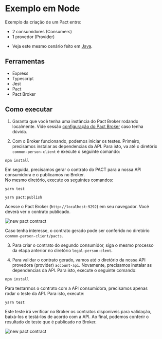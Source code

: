 # Exemplo em Node

Exemplo da criação de um Pact entre:

- 2 consumidores (Consumers)
- 1 provedor (Provider)

* Veja este mesmo cenário feito em [Java](../../java/spring-boot/two_consumers_one_provider).

## Ferramentas

- Express
- Typescript
- Jest
- Pact
- Pact Broker

## Como executar

1. Garanta que você tenha uma instância do Pact Broker rodando localmente.
   Vide sessão [configuração do Pact Broker](../../../README.md#config-broker) caso tenha dúvida.

2. Com o Broker funcionando, podemos iniciar os testes.
   Primeiro, precisamos instalar as dependencias da API. Para isto, va até o diretório `common-person-client` e execute o seguinte comando:

```shell
npm install
```

Em seguida, precisamos gerar o contrato do PACT para a nossa API consumidora e o publicamos no Broker. <br>
No mesmo diretório, execute os seguintes comandos:

```shell
yarn test
```

```shell
yarn pact:publish
```

Acesse o Pact Broker (`http://localhost:9292`) em seu navegador. Você deverá ver o contrato publicado.

<img src="../../../imgs/new-pact-contract.png" alt="new pact contract"/>

Caso tenha interesse, o contrato gerado pode ser conferido no diretório `common-person-client/pacts`.

3. Para criar o contrato do segundo consumidor, siga o mesmo processo da etapa anterior no diretório
   `legal-person-clent`.

4. Para validar o contrato gerado, vamos até o diretório da nossa API provedora (provider) `account-api`.
   Novamente, precisamos instalar as dependencias da API. Para isto, execute o seguinte comando:

```shell
npm install
```

Para testarmos o contrato com a API consumidora, precisamos apenas rodar o teste da API.
Para isto, execute:

```shell
yarn test
```

Este teste irá verificar no Broker os contratos disponiveis para validação, baixá-los e testá-los de acordo com a API.
Ao final, podemos conferir o resultado do teste que é publicado no Broker.

<img src="../../../imgs/validated-pact-contract.png" alt="new pact contract"/>
